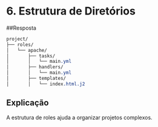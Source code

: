 # 6. Estrutura de Diretórios

##Resposta

```css
project/
├── roles/
│   └── apache/
│       ├── tasks/
│       │   └── main.yml
│       ├── handlers/
│       │   └── main.yml
│       ├── templates/
│       │   └── index.html.j2
```

## Explicação
A estrutura de roles ajuda a organizar projetos complexos.
